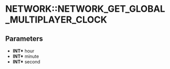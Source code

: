 # NETWORK::NETWORK_GET_GLOBAL_MULTIPLAYER_CLOCK

## Parameters
* **INT\*** hour
* **INT\*** minute
* **INT\*** second
